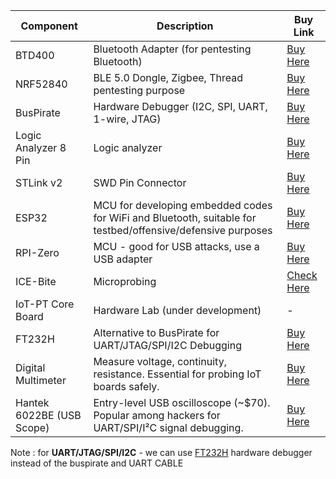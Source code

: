 | Component             | Description                                            | Buy Link                                                                 |
|-----------------------|--------------------------------------------------------|--------------------------------------------------------------------------|
| BTD400                | Bluetooth Adapter (for pentesting Bluetooth)           | [Buy Here](https://www.kinivo.com/products/kinivo-btd-400-bluetooth-4-0-usb-adapter-for-windows-10-8-7-vista) |
| NRF52840              | BLE 5.0 Dongle, Zigbee, Thread pentesting purpose      | [Buy Here](https://in.element14.com/nordic-semiconductor/nrf52840-dongle/bluetooth-module-v5-2mbps/dp/2902521) |
| BusPirate             | Hardware Debugger (I2C, SPI, UART, 1-wire, JTAG)       | [Buy Here](https://www.tanotis.com/products/sparkfun-bus-pirate-v3-6a)   |
| Logic Analyzer 8 Pin  | Logic analyzer                                          | [Buy Here](https://www.tanotis.com/products/sparkfun-usb-logic-analyzer-24mhz-8-channel?_pos=2&_sid=6a022df94&_ss=r) |
| STLink v2             | SWD Pin Connector                                       | [Buy Here](https://amzn.to/3uXm8hI)                                      |
| ESP32                 | MCU for developing embedded codes for WiFi and Bluetooth, suitable for testbed/offensive/defensive purposes | [Buy Here](https://amzn.to/33RSRZW) |
| RPI-Zero              | MCU - good for USB attacks, use a USB adapter           | [Buy Here](https://amzn.to/3hyDBcK)                                      |
| ICE-Bite              | Microprobing                                           | [Check Here](https://github.com/IoTSecurity101/ICEBite)                  |
| IoT-PT Core Board     | Hardware Lab (under development)                        | -                                                                        |
| FT232H                | Alternative to BusPirate for UART/JTAG/SPI/I2C Debugging| [Buy Here](https://www.adafruit.com/product/2264)                        |
| Digital Multimeter    | Measure voltage, continuity, resistance. Essential for probing IoT boards safely. | [Buy Here](https://www.fluke.com/en/product/electrical-testing/digital-multimeters/fluke-101) |
| Hantek 6022BE (USB Scope) | Entry-level USB oscilloscope (~$70). Popular among hackers for UART/SPI/I²C signal debugging. | [Buy Here](https://amzn.to/3EzzXYi) |



Note : for **UART/JTAG/SPI/I2C**  - we can use [FT232H](https://www.adafruit.com/product/2264) hardware debugger instead of the buspirate and UART CABLE
